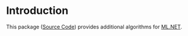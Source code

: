 # Introduction

This package ([Source Code](https://github.com/Italbytz/nuget-adapters-algorithms-ml))
provides additional algorithms for [ML.NET](https://learn.microsoft.com/en-us/dotnet/machine-learning/).